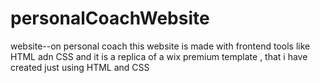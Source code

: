 # personalCoachWebsite
website--on personal coach
this website is made with frontend tools like HTML adn CSS and it is a replica of a wix premium template , that i have created just using HTML and CSS
